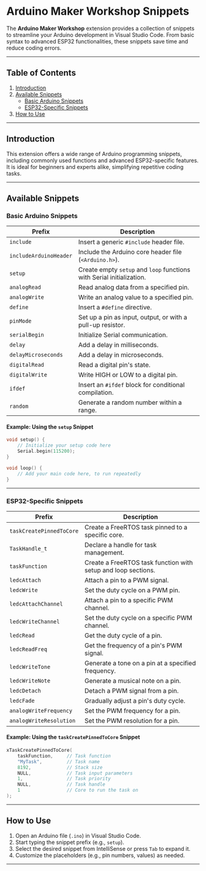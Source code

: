 
# **Arduino Maker Workshop Snippets**

The **Arduino Maker Workshop** extension provides a collection of snippets to streamline your Arduino development in Visual Studio Code. From basic syntax to advanced ESP32 functionalities, these snippets save time and reduce coding errors.

---

## **Table of Contents**
1. [Introduction](#introduction)
2. [Available Snippets](#available-snippets)
   - [Basic Arduino Snippets](#basic-arduino-snippets)
   - [ESP32-Specific Snippets](#esp32-specific-snippets)
3. [How to Use](#how-to-use)

---

## **Introduction**

This extension offers a wide range of Arduino programming snippets, including commonly used functions and advanced ESP32-specific features. It is ideal for beginners and experts alike, simplifying repetitive coding tasks.

---

## **Available Snippets**

### **Basic Arduino Snippets**

| Prefix            | Description                                      |
|--------------------|--------------------------------------------------|
| `include`         | Insert a generic `#include` header file.          |
| `includeArduinoHeader` | Include the Arduino core header file (`<Arduino.h>`). |
| `setup`           | Create empty `setup` and `loop` functions with Serial initialization. |
| `analogRead`      | Read analog data from a specified pin.            |
| `analogWrite`     | Write an analog value to a specified pin.         |
| `define`          | Insert a `#define` directive.                    |
| `pinMode`         | Set up a pin as input, output, or with a pull-up resistor. |
| `serialBegin`     | Initialize Serial communication.                 |
| `delay`           | Add a delay in milliseconds.                     |
| `delayMicroseconds`| Add a delay in microseconds.                     |
| `digitalRead`     | Read a digital pin's state.                      |
| `digitalWrite`    | Write HIGH or LOW to a digital pin.              |
| `ifdef`           | Insert an `#ifdef` block for conditional compilation. |
| `random`          | Generate a random number within a range.         |

#### Example: Using the `setup` Snippet
```cpp
void setup() {
    // Initialize your setup code here
    Serial.begin(115200);
}

void loop() {
    // Add your main code here, to run repeatedly
}
```

---

### **ESP32-Specific Snippets**

| Prefix               | Description                                      |
|-----------------------|--------------------------------------------------|
| `taskCreatePinnedToCore` | Create a FreeRTOS task pinned to a specific core. |
| `TaskHandle_t`       | Declare a handle for task management.           |
| `taskFunction`       | Create a FreeRTOS task function with setup and loop sections. |
| `ledcAttach`         | Attach a pin to a PWM signal.                   |
| `ledcWrite`          | Set the duty cycle on a PWM pin.                |
| `ledcAttachChannel`  | Attach a pin to a specific PWM channel.         |
| `ledcWriteChannel`   | Set the duty cycle on a specific PWM channel.   |
| `ledcRead`           | Get the duty cycle of a pin.                    |
| `ledcReadFreq`       | Get the frequency of a pin's PWM signal.        |
| `ledcWriteTone`      | Generate a tone on a pin at a specified frequency. |
| `ledcWriteNote`      | Generate a musical note on a pin.               |
| `ledcDetach`         | Detach a PWM signal from a pin.                 |
| `ledcFade`           | Gradually adjust a pin's duty cycle.            |
| `analogWriteFrequency` | Set the PWM frequency for a pin.               |
| `analogWriteResolution` | Set the PWM resolution for a pin.             |

#### Example: Using the `taskCreatePinnedToCore` Snippet
```cpp
xTaskCreatePinnedToCore(
    taskFunction,     // Task function
    "MyTask",         // Task name
    8192,             // Stack size
    NULL,             // Task input parameters
    1,                // Task priority
    NULL,             // Task handle
    1                 // Core to run the task on
);
```

---

## **How to Use**

1. Open an Arduino file (`.ino`) in Visual Studio Code.
2. Start typing the snippet prefix (e.g., `setup`).
3. Select the desired snippet from IntelliSense or press `Tab` to expand it.
4. Customize the placeholders (e.g., pin numbers, values) as needed.

---

